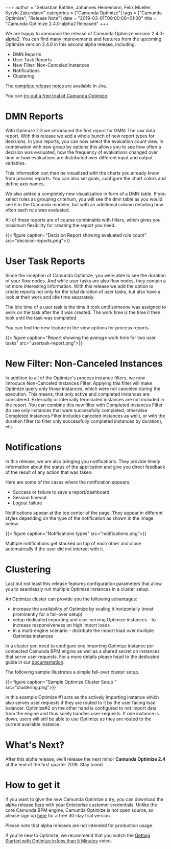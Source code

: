 +++
author = "Sebastian Bathke, Johannes Heinemann, Felix Mueller, Kyrylo Zakurdaiev"
categories = ["Camunda Optimize"]
tags = ["Camunda Optimize", "Release Note"]
date = "2019-03-01T09:00:00+01:00"
title = "Camunda Optimize 2.4.0-alpha2 Released"
+++

We are happy to announce the release of Camunda Optimize version 2.4.0-alpha2.
You can find many improvements and features from the upcoming Optimize version 2.4.0 in this second alpha release, including:

* DMN Reports
* User Task Reports
* New Filter: Non-Canceled Instances
* Notifications
* Clustering


The [complete release notes](https://app.camunda.com/jira/secure/ReleaseNote.jspa) are available in Jira.
<!--more-->
You can [try out a free trial of Camunda Optimize](#how-to-get-it).

# DMN Reports
With Optimize 2.3 we introduced the first report for DMN: The raw data report. With this release we add a whole bunch of new report types for decisions. In your reports, you can now select the evaluation count view. In combination with new group by options this allows you to see how often a decision was evaluated, how the frequency of evaluations changed over time or how evaluations are distributed over different input and output variables.

This information can then be visualized with the charts you already know from process reports. You can also set goals, configure the chart colors and define axis names.

We also added a completely new visualization in form of a DMN table. If you select rules as grouping criterium, you will see the dmn table as you would see it in the Camunda modeler, but with an additional column detailing how often each rule was evaluated.

All of these reports are of course combinable with filters, which gives you maximum flexibility for creating the report you need.

{{< figure caption="Decision Report showing evaluated rule count" src="decision-reports.png">}}

# User Task Reports
Since the inception of Camunda Optimize, you were able to see the duration of your flow nodes. And while user tasks are also flow nodes, they contain a lot more interesting information. With this release we add the option to create reports not only for the total duration of user tasks, but also have a look at their work and idle time separately.

The idle time of a user task is the time it took until someone was assigned to work on the task after the it was created. The work time is the time it then took until the task was completed.

You can find the new feature in the view options for process reports.

{{< figure caption="Report showing the average work time for two user tasks" src="usertask-report.png">}}

# New Filter: Non-Canceled Instances
In addition to all of the Optimize's process instance filters, we now introduce Non-Canceled Instances Filter. Applying this filter will make Optimize query only those instances, which were not canceled during the execution. This means, that only active and completed instances are considered. Externally or internally terminated instances are not included in the report. You can combine this new filter with Completed Instances Filter (to see only instances that were successfully completed, otherwise Completed Instances Filter includes canceled instances as well), or with the duration filter (to filter only successfully completed instances by duration), etc.

# Notifications
In this release, we are also bringing you notifications. They provide timely information about the status of the application and give you direct feedback of the result of any action that was taken.

Here are some of the cases where the notification appears: 

* Success or failure to save a report/dashboard
* Session timeout
* Logout failure

Notifications appear at the top center of the page. They appear in different styles depending on the type of the notification as shown in the image below. 

{{< figure caption="Notifications types" src="notifications.png">}}

Multiple notifications get stacked on top of each other and close automatically if the user did not interact with it.

# Clustering
Last but not least this release features configuration parameters that allow you to seamlessly run multiple Optimize instances in a cluster setup.

An Optimize cluster can provide you the following advantages:

* increase the availability of Optimize by scaling it horizontally (most prominently for a fail-over setup)
* setup dedicated importing and user-serving Optimize instances - to increase responsiveness on high import loads
* in a multi-engine scenario - distribute the import load over multiple Optimize instances

In a cluster you need to configure one importing Optimize instance per connected Camunda BPM engine as well as a shared secret on instances that serve user requests. For a more details please head to the dedicated guide in our [documentation](https://docs.camunda.org/optimize/latest/technical-guide/setup/clustering/).

The following sample illustrates a simple fail-over cluster setup.

{{< figure caption="Sample Optimize Cluster Setup " src="clustering.png">}}

In this example Optimize #1 acts as the actively importing instance which also serves user requests if they are routed to it by the user facing load balancer. Optimize#2 on the other hand is configured to not import data from the engine and thus solely handles user-requests. If one instance is down, users will still be able to use Optimize as they are routed to the current available instance.

# What's Next?

After this alpha release, we'll release the next minor **Camunda Optimize 2.4** at the end of the first quarter 2019. Stay tuned.

# How to get it

If you want to give the new Camunda Optimize a try, you can download the alpha release [here](https://docs.camunda.org/enterprise/download/#camunda-optimize) with your Enterprise customer credentials. Unlike the core Camunda BPM engine, Camunda Optimize is not open source, so please sign up [here](https://camunda.com/download/enterprise/) for a free 30-day trial version.

Please note that alpha releases are not intended for production usage.

If you're new to Optimize, we recommend that you watch the [Getting Started with Optimize in less than 5 Minutes](https://camunda.com/learn/videos/getting-started-optimize/) video.
